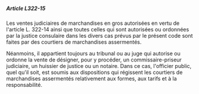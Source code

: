 ##### Article L322-15

Les ventes judiciaires de marchandises en gros autorisées en vertu de l'article L. 322-14 ainsi que toutes celles qui sont autorisées ou ordonnées par la justice consulaire dans les divers cas prévus par le présent code sont faites par des courtiers de marchandises assermentés.

Néanmoins, il appartient toujours au tribunal ou au juge qui autorise ou ordonne la vente de désigner, pour y procéder, un commissaire-priseur judiciaire, un huissier de justice ou un notaire. Dans ce cas, l'officier public, quel qu'il soit, est soumis aux dispositions qui régissent les courtiers de marchandises assermentés relativement aux formes, aux tarifs et à la responsabilité.

